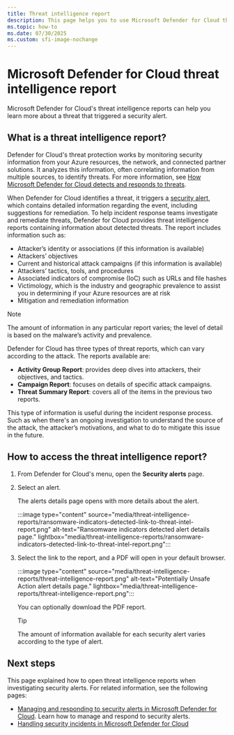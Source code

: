 ```yaml
---
title: Threat intelligence report
description: This page helps you to use Microsoft Defender for Cloud threat intelligence reports during an investigation to find more information about security alerts
ms.topic: how-to
ms.date: 07/30/2025
ms.custom: sfi-image-nochange
---
```


# Microsoft Defender for Cloud threat intelligence report

Microsoft Defender for Cloud's threat intelligence reports can help you learn more about a threat that triggered a security alert.

## What is a threat intelligence report?

Defender for Cloud's threat protection works by monitoring security information from your Azure resources, the network, and connected partner solutions. It analyzes this information, often correlating information from multiple sources, to identify threats. For more information, see [How Microsoft Defender for Cloud detects and responds to threats](alerts-overview.md#detect-threats).

When Defender for Cloud identifies a threat, it triggers a [security alert](manage-respond-alerts.md), which contains detailed information regarding the event, including suggestions for remediation. To help incident response teams investigate and remediate threats, Defender for Cloud provides threat intelligence reports containing information about detected threats. The report includes information such as:

* Attacker’s identity or associations (if this information is available)
* Attackers’ objectives
* Current and historical attack campaigns (if this information is available)
* Attackers’ tactics, tools, and procedures
* Associated indicators of compromise (IoC) such as URLs and file hashes
* Victimology, which is the industry and geographic prevalence to assist you in determining if your Azure resources are at risk
* Mitigation and remediation information

> [!NOTE]
> The amount of information in any particular report varies; the level of detail is based on the malware’s activity and prevalence.

Defender for Cloud has three types of threat reports, which can vary according to the attack. The reports available are:

* **Activity Group Report**: provides deep dives into attackers, their objectives, and tactics.
* **Campaign Report**: focuses on details of specific attack campaigns.
* **Threat Summary Report**: covers all of the items in the previous two reports.

This type of information is useful during the incident response process. Such as when there's an ongoing investigation to understand the source of the attack, the attacker’s motivations, and what to do to mitigate this issue in the future.

## How to access the threat intelligence report?

1. From Defender for Cloud's menu, open the **Security alerts** page.
1. Select an alert.

    The alerts details page opens with more details about the alert.

    :::image type="content" source="media/threat-intelligence-reports/ransomware-indicators-detected-link-to-threat-intel-report.png" alt-text="Ransomware indicators detected alert details page." lightbox="media/threat-intelligence-reports/ransomware-indicators-detected-link-to-threat-intel-report.png":::

1. Select the link to the report, and a PDF will open in your default browser.

    :::image type="content" source="media/threat-intelligence-reports/threat-intelligence-report.png" alt-text="Potentially Unsafe Action alert details page." lightbox="media/threat-intelligence-reports/threat-intelligence-report.png":::

    You can optionally download the PDF report.

    >[!TIP]
    > The amount of information available for each security alert varies according to the type of alert.

## Next steps

This page explained how to open threat intelligence reports when investigating security alerts. For related information, see the following pages:

* [Managing and responding to security alerts in Microsoft Defender for Cloud](manage-respond-alerts.md). Learn how to manage and respond to security alerts.
* [Handling security incidents in Microsoft Defender for Cloud](incidents.md)
